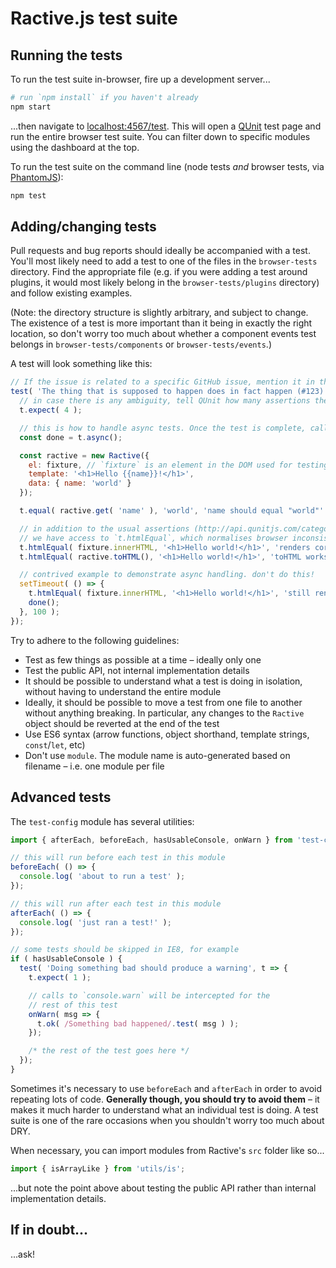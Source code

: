 # Ractive.js test suite

## Running the tests

To run the test suite in-browser, fire up a development server...

```bash
# run `npm install` if you haven't already
npm start
```

...then navigate to [localhost:4567/test](http://localhost:4567/test). This will open a [QUnit](https://qunitjs.com/) test page and run the entire browser test suite. You can filter down to specific modules using the dashboard at the top.

To run the test suite on the command line (node tests *and* browser tests, via [PhantomJS](http://phantomjs.org/)):

```bash
npm test
```

## Adding/changing tests

Pull requests and bug reports should ideally be accompanied with a test. You'll most likely need to add a test to one of the files in the `browser-tests` directory. Find the appropriate file (e.g. if you were adding a test around plugins, it would most likely belong in the `browser-tests/plugins` directory) and follow existing examples.

(Note: the directory structure is slightly arbitrary, and subject to change. The existence of a test is more important than it being in exactly the right location, so don't worry too much about whether a component events test belongs in `browser-tests/components` or `browser-tests/events`.)

A test will look something like this:

```js
// If the issue is related to a specific GitHub issue, mention it in the test title
test( 'The thing that is supposed to happen does in fact happen (#123)', t => {
  // in case there is any ambiguity, tell QUnit how many assertions there are
  t.expect( 4 );

  // this is how to handle async tests. Once the test is complete, call `done()`
  const done = t.async();

  const ractive = new Ractive({
    el: fixture, // `fixture` is an element in the DOM used for testing
    template: '<h1>Hello {{name}}!</h1>',
    data: { name: 'world' }
  });

  t.equal( ractive.get( 'name' ), 'world', 'name should equal "world"' );

  // in addition to the usual assertions (http://api.qunitjs.com/category/assert/)
  // we have access to `t.htmlEqual`, which normalises browser inconsistencies
  t.htmlEqual( fixture.innerHTML, '<h1>Hello world!</h1>', 'renders correctly' );
  t.htmlEqual( ractive.toHTML(), '<h1>Hello world!</h1>', 'toHTML works correctly' );

  // contrived example to demonstrate async handling. don't do this!
  setTimeout( () => {
    t.htmlEqual( fixture.innerHTML, '<h1>Hello world!</h1>', 'still rendered!' );
    done();
  }, 100 );
});
```

Try to adhere to the following guidelines:

* Test as few things as possible at a time – ideally only one
* Test the public API, not internal implementation details
* It should be possible to understand what a test is doing in isolation, without having to understand the entire module
* Ideally, it should be possible to move a test from one file to another without anything breaking. In particular, any changes to the `Ractive` object should be reverted at the end of the test
* Use ES6 syntax (arrow functions, object shorthand, template strings, `const`/`let`, etc)
* Don't use `module`. The module name is auto-generated based on filename – i.e. one module per file


## Advanced tests

The `test-config` module has several utilities:

```js
import { afterEach, beforeEach, hasUsableConsole, onWarn } from 'test-config';

// this will run before each test in this module
beforeEach( () => {
  console.log( 'about to run a test' );
});

// this will run after each test in this module
afterEach( () => {
  console.log( 'just ran a test!' );
});

// some tests should be skipped in IE8, for example
if ( hasUsableConsole ) {
  test( 'Doing something bad should produce a warning', t => {
    t.expect( 1 );

    // calls to `console.warn` will be intercepted for the
    // rest of this test
    onWarn( msg => {
      t.ok( /Something bad happened/.test( msg ) );
    });

    /* the rest of the test goes here */
  });
}
```

Sometimes it's necessary to use `beforeEach` and `afterEach` in order to avoid repeating lots of code. **Generally though, you should try to avoid them** – it makes it much harder to understand what an individual test is doing. A test suite is one of the rare occasions when you shouldn't worry too much about DRY.

When necessary, you can import modules from Ractive's `src` folder like so...

```js
import { isArrayLike } from 'utils/is';
```

...but note the point above about testing the public API rather than internal implementation details.


## If in doubt...

...ask!
